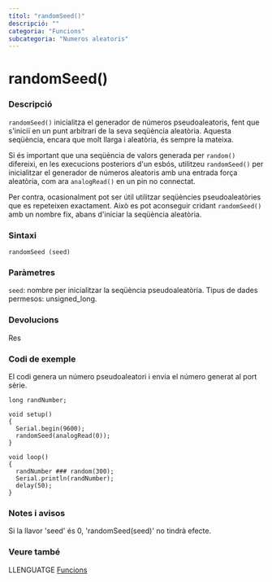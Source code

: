 ```yaml
---
títol: "randomSeed()"
descripció: ""
categoria: "Funcions"
subcategoria: "Numeros aleatoris"
---
```


# randomSeed()

### Descripció

`randomSeed()` inicialitza el generador de números pseudoaleatoris, fent que s'iniciï en un punt arbitrari de la seva seqüència aleatòria. Aquesta seqüència, encara que molt llarga i aleatòria, és sempre la mateixa.

Si és important que una seqüència de valors generada per `random()` difereixi, en les execucions posteriors d'un esbós, utilitzeu `randomSeed()` per inicialitzar el generador de números aleatoris amb una entrada força aleatòria, com ara `analogRead()` en un pin no connectat.

Per contra, ocasionalment pot ser útil utilitzar seqüències pseudoaleatòries que es repeteixen exactament. Això es pot aconseguir cridant `randomSeed()` amb un nombre fix, abans d'iniciar la seqüència aleatòria.

### Sintaxi

`randomSeed (seed)`

### Paràmetres

`seed`: nombre per inicialitzar la seqüència pseudoaleatòria. Tipus de dades permesos: unsigned_long.

### Devolucions

Res

### Codi de exemple

El codi genera un número pseudoaleatori i envia el número generat al port sèrie.

```
long randNumber;

void setup()
{
  Serial.begin(9600);
  randomSeed(analogRead(0));
}

void loop()
{
  randNumber ### random(300);
  Serial.println(randNumber);
  delay(50);
}
```

### Notes i avisos

Si la llavor 'seed' és 0, 'randomSeed(seed)' no tindrà efecte.

### Veure també

LLENGUATGE [Funcions](../../Funcions.md)
